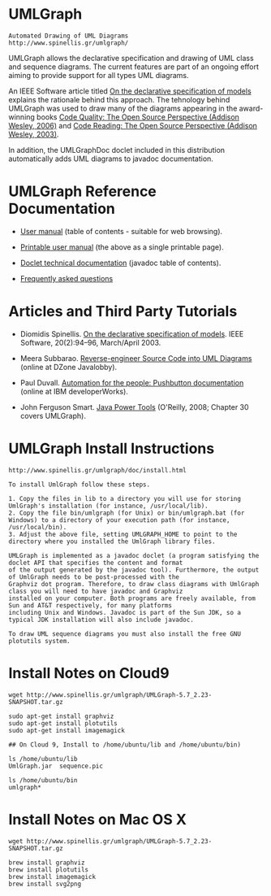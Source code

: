 
# UMLGraph 

	Automated Drawing of UML Diagrams
	http://www.spinellis.gr/umlgraph/
	
UMLGraph allows the declarative specification and drawing of UML class and sequence diagrams. The current features are part of an ongoing effort aiming to provide support for all types UML diagrams. 

An IEEE Software article titled [On the declarative specification of models](http://www.spinellis.gr/pubs/jrnl/2003-IEEESW-umlgraph/html/article.html) explains the rationale behind this approach. The tehnology behind UMLGraph was used to draw many of the diagrams appearing in the award-winning books [Code Quality: The Open Source Perspective (Addison Wesley, 2006)](http://www.spinellis.gr/pubs/jrnl/2003-IEEESW-umlgraph/html/article.html) and [Code Reading: The Open Source Perspective (Addison Wesley, 2003)](http://www.spinellis.gr/codereading). 

In addition, the UMLGraphDoc doclet included in this distribution automatically adds UML diagrams to javadoc documentation.


# UMLGraph Reference Documentation

* [User manual](http://www.spinellis.gr/umlgraph/doc/index.html) (table of contents - suitable for web browsing).

* [Printable user manual](http://www.spinellis.gr/umlgraph/doc/indexw.html) (the above as a single printable page).

* [Doclet technical documentation](http://www.spinellis.gr/umlgraph/javadoc/index.html) (javadoc table of contents).

* [Frequently asked questions](http://www.spinellis.gr/umlgraph/doc/faq.html)

# Articles and Third Party Tutorials

* Diomidis Spinellis. [On the declarative specification of models](http://www.spinellis.gr/pubs/jrnl/2003-IEEESW-umlgraph/html/article.html). IEEE Software, 20(2):94–96, March/April 2003.

* Meera Subbarao. [Reverse-engineer Source Code into UML Diagrams](http://java.dzone.com/articles/reverse-engineer-source-code-u) (online at DZone Javalobby).

* Paul Duvall. [Automation for the people: Pushbutton documentation](http://www.ibm.com/developerworks/library/j-ap06108/index.html) (online at IBM developerWorks).

* John Ferguson Smart. [Java Power Tools](http://www.amazon.com/exec/obidos/ASIN/0596527934/dds-20) (O'Reilly, 2008; Chapter 30 covers UMLGraph).


# UMLGraph Install Instructions

	http://www.spinellis.gr/umlgraph/doc/install.html
	
	To install UmlGraph follow these steps.

    1. Copy the files in lib to a directory you will use for storing UmlGraph's installation (for instance, /usr/local/lib).
    2. Copy the file bin/umlgraph (for Unix) or bin/umlgraph.bat (for Windows) to a directory of your execution path (for instance, /usr/local/bin).
    3. Adjust the above file, setting UMLGRAPH_HOME to point to the directory where you installed the UmlGraph library files.

	UMLGraph is implemented as a javadoc doclet (a program satisfying the doclet API that specifies the content and format 
	of the output generated by the javadoc tool). Furthermore, the output of UmlGraph needs to be post-processed with the 
	Graphviz dot program. Therefore, to draw class diagrams with UmlGraph class you will need to have javadoc and Graphviz 
	installed on your computer. Both programs are freely available, from Sun and AT&T respectively, for many platforms 
	including Unix and Windows. Javadoc is part of the Sun JDK, so a typical JDK installation will also include javadoc.

	To draw UML sequence diagrams you must also install the free GNU plotutils system. 

# Install Notes on Cloud9

	wget http://www.spinellis.gr/umlgraph/UMLGraph-5.7_2.23-SNAPSHOT.tar.gz

	sudo apt-get install graphviz
	sudo apt-get install plotutils
	sudo apt-get install imagemagick

	## On Cloud 9, Install to /home/ubuntu/lib and /home/ubuntu/bin)

	ls /home/ubuntu/lib
	UmlGraph.jar  sequence.pic

	ls /home/ubuntu/bin
	umlgraph*


# Install Notes on Mac OS X

	wget http://www.spinellis.gr/umlgraph/UMLGraph-5.7_2.23-SNAPSHOT.tar.gz

	brew install graphviz
	brew install plotutils
	brew install imagemagick
	brew install svg2png


